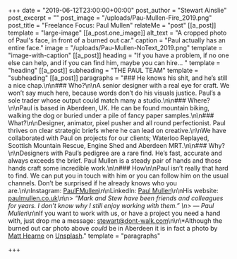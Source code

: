 +++
date = "2019-06-12T23:00:00+00:00"
post_author = "Stewart Ainslie"
post_excerpt = ""
post_image = "/uploads/Pau-Mullen-Fire_2019.png"
post_title = "Freelance Focus: Paul Mullen"
relateMe = "post"
[[a_post]]
template = "large-image"
[[a_post.one_image]]
alt_text = "A cropped photo of Paul's face, in front of a burned out car."
caption = "Paul actually has an entire face."
image = "/uploads/Pau-Mullen-NoText_2019.png"
template = "image-with-caption"
[[a_post]]
heading = "If you have a problem, if no one else can help, and if you can find him, maybe you can hire... "
template = "heading"
[[a_post]]
subheading = "THE PAUL TEAM"
template = "subheading"
[[a_post]]
paragraphs = "### He knows his shit, and he’s still a nice chap.\n\n### Who?\n\nA senior designer with a real eye for craft. We won’t say much here, because words don’t do his visuals justice. Paul’s a sole trader whose output could match many a studio.\n\n### Where?\n\nPaul is based in Aberdeen, UK. He can be found mountain biking, walking the dog or buried under a pile of fancy paper samples.\n\n### What?\n\nDesigner, animator, pixel pusher and all round perfectionist. Paul thrives on clear strategic briefs where he can lead on creative.\n\nWe have collaborated with Paul on projects for our clients; Waterloo Replayed, Scottish Mountain Rescue, Engine Shed and Aberdeen MRT.\n\n### Why?\n\nDesigners with Paul’s pedigree are a rare find. He’s fast, accurate and always exceeds the brief. Paul Mullen is a steady pair of hands and those hands craft some incredible work.\n\n### How\n\nPaul isn’t really that hard to find. We can put you in touch with him or you can follow him on the usual channels. Don’t be surprised if he already knows who you are.\n\nInstagram: [PaulFMullen](https://www.instagram.com/paulfmullen/)\n\nLinkedIn: [Paul Mullen](https://www.linkedin.com/in/paul-mullen-12b3a748/)\n\nHis website: [paulmullen.co.uk](http://www.paulmullen.co.uk/)\n\n> _“Mark and Stew have been friends and colleagues for years. I don’t know why I still enjoy working with them.”  \n> — Paul Mullen_\n\nIf you want to work with us, or have a project you need a hand with, just drop me a message: stewart@dont-walk.com\n\n\\*Although the burned out car photo above _could_ be in Aberdeen it is in fact a photo by [Matt Hearne](https://unsplash.com/@matthearne?utm_source=unsplash&utm_medium=referral&utm_content=creditCopyText) on [Unsplash](https://unsplash.com/?utm_source=unsplash&utm_medium=referral&utm_content=creditCopyText)."
template = "paragraphs"

+++
